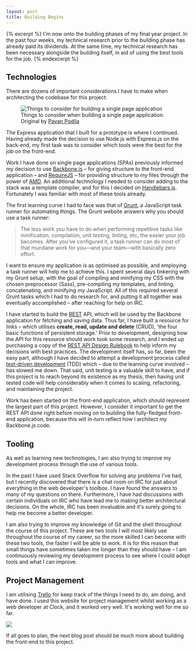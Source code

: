 ```yaml
---
layout: post
title: Building Begins
---
```


{% excerpt %}
I'm now onto the building phases of my final year project. In the past four weeks, my technical research prior to the building phase has already paid its dividends. At the same time, my technical research has been necessary alongside the building itself, in aid of using the best tools for the job.
{% endexcerpt %}

## Technologies

There are dozens of important considerations I have to make when architecting the codebase for this project:

<figure>
  <img class="img-centered" src="/images/spa-list-cloud.png" alt="Things to consider for building a single page application">
  <figcaption>Things to consider when building a single page application. Original by <a href="http://net.tutsplus.com/tutorials/javascript-ajax/important-considerations-when-building-single-page-web-apps/" title="Important Considerations When Building Single Page Web Apps">Pavan Podila</a></figcaption>
</figure>

The Express application that I built for a prototype is where I continued. Having already made the decision to use Node.js with Express.js on the back-end, my first task was to consider which tools were the best for the job on the front-end.

Work I have done on single page applications (SPAs) previously informed my decision to use [Backbone.js][] – for giving structure to the front-end application – and [RequireJS][] – for  providing structure to my files through the power of [AMD][]. An additional technology I needed to consider adding to the stack was a template compiler, and for this I decided on [Handlebars.js][]. Fortunately I was familiar with most of these tools already.

The first learning curve I had to face was that of [Grunt][], a JavaScript task runner for automating things. The Grunt website answers why you should use a task runner:

> The less work you have to do when performing repetitive tasks like minification, compilation, unit testing, linting, etc, the easier your job becomes. After you've configured it, a task runner can do most of that mundane work for you—and your team—with basically zero effort.

I want to ensure my application is as optimised as possible, and employing a task runner will help me to achieve this. I spent several days tinkering with my Grunt setup, with the goal of compiling and minifying my CSS with the chosen preprocessor (Sass), pre-compiling my templates, and linting, concatenating, and minifying my JavaScript. All of this required several Grunt tasks which I had to do research for, and putting it all together was eventually accomplished – after reaching for help on IRC.

I have started to build the [REST][] API, which will be used by the Backbone application for fetching and saving data. Thus far, I have built a resource for links – which utilises **create, read, update and delete** (CRUD), 'the four basic functions of persistent storage.' Prior to development, designing how the API for this resource should work took some research, and I ended up purchasing a copy of the [REST API Design Rulebook][] to help inform my decisions with best practices. The development itself has, so far, been the easy part, although I have decided to attempt a development process called [test-driven development][] (TDD) which – due to the learning curve involved – has slowed me down. That said, unit testing is a valuable skill to have, and if this project is to reach beyond its existence as my thesis, then having unit tested code will help considerably when it comes to scaling, refactoring, and maintaining the project.

Work has been started on the front-end application, which should represent the largest part of this project. However, I consider it important to get the REST API done right before moving on to building the fully-fledged front-end application, because this will in-turn reflect how I architect my Backbone.js code.

## Tooling

As well as learning new technologies, I am also trying to improve my development process through the use of various tools.

In the past I have used Stack Overflow for solving any problems I've had, but I recently discovered that there is a chat room on IRC for just about everything in the web developer's toolbox. I have found the answers to many of my questions on there. Furthermore, I have had discussions with certain individuals on IRC who have lead me to making better architectural decisions. On the whole, IRC has been invaluable and it's surely going to help me become a better developer.

I am also trying to improve my knowledge of Git and the shell throughout the course of this project. These are two tools I will most likely use throughout the course of my career, so the more skilled I can become with these two tools, the faster I will be able to work. It is for this reason that small things have sometimes taken me longer than they should have – I am continuously reviewing my development process to see where I could adopt tools and what I can improve.

## Project Management

I am utilising [Trello][] for keep track of the things I need to do, am doing, and have done. I used this website for project management whilst working as a web developer at Clock, and it worked very well. It's working well for me so far.

<img class="img-centered" src="/images/Screen Shot 2013-02-20 at 18.11.55.png">

If all goes to plan, the next blog post should be much more about building the front-end to this project.

[Pavan Podila]: http://net.tutsplus.com/tutorials/javascript-ajax/important-considerations-when-building-single-page-web-apps/  "Important Considerations When Building Single Page Web Apps"
[Grunt]: http://gruntjs.com/  "Grunt: The JavaScript Task Runner"
[Backbone.js]: http://backbonejs.org/  "Backbone.js"
[RequireJS]: http://requirejs.org/  "RequireJS"
[AMD]: http://requirejs.org/docs/whyamd.html  "Why AMD?"
[Handlebars.js]: http://handlebarsjs.com/  "Handlebars.js: Minimal Templating on Steroids"
[REST]: http://en.wikipedia.org/wiki/Representational_state_transfer  "REST: Representational state transfer"
[REST API Design Rulebook]: http://shop.oreilly.com/product/0636920021575.do  "REST API Design Rulebook"
[Test-driven development]: http://en.wikipedia.org/wiki/Test-driven_development  "Test-driven development"
[Trello]:  http://trello.com/  "Trello"
